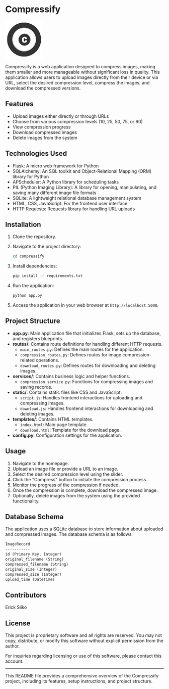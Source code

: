 # Compressify


![Compressify-logo](static/images/form_logo_clean.png)


Compressify is a web application designed to compress images, making them smaller and more manageable without significant loss in quality. This application allows users to upload images directly from their device or via URL, select the desired compression level, compress the images, and download the compressed versions.



## Features

- Upload images either directly or through URLs
- Choose from various compression levels (10, 25, 50, 75, or 90)
- View compression progress
- Download compressed images
- Delete images from the system


## Technologies Used

- Flask: A micro web framework for Python
- SQLAlchemy: An SQL toolkit and Object-Relational Mapping (ORM) library for Python
- APScheduler: A Python library for scheduling tasks
- PIL (Python Imaging Library): A library for opening, manipulating, and saving many different image file formats
- SQLite: A lightweight relational database management system
- HTML, CSS, JavaScript: For the frontend user interface
- HTTP Requests: Requests library for handling URL uploads


## Installation

1. Clone the repository.

2. Navigate to the project directory:

    ```bash
    cd compressify
    ```

3. Install dependencies:

    ```bash
    pip install -r requirements.txt
    ```

4. Run the application:

    ```bash
    python app.py
    ```

5. Access the application in your web browser at `http://localhost:5000`.


## Project Structure

- **app.py**: Main application file that initializes Flask, sets up the database, and registers blueprints.
- **routes/**: Contains route definitions for handling different HTTP requests.
    - `main_routes.py`: Defines the main routes for the application.
    - `compression_routes.py`: Defines routes for image compression-related operations.
    - `download_routes.py`: Defines routes for downloading and deleting images.
- **services/**: Contains business logic and helper functions.
    - `compression_service.py`: Functions for compressing images and saving records.
- **static/**: Contains static files like CSS and JavaScript.
    - `script.js`: Handles frontend interactions for uploading and compressing images.
    - `download.js`: Handles frontend interactions for downloading and deleting images.
- **templates/**: Contains HTML templates.
    - `index.html`: Main page template.
    - `download.html`: Template for the download page.
- **config.py**: Configuration settings for the application.


## Usage

1. Navigate to the homepage.
2. Upload an image file or provide a URL to an image.
3. Select the desired compression level using the slider.
4. Click the "Compress" button to initiate the compression process.
5. Monitor the progress of the compression if needed.
6. Once the compression is complete, download the compressed image.
7. Optionally, delete images from the system using the provided functionality.


## Database Schema

The application uses a SQLite database to store information about uploaded and compressed images. The database schema is as follows:

    ImageRecord
    -----------
    id (Primary Key, Integer)
    original_filename (String)
    compressed_filename (String)
    original_size (Integer)
    compressed_size (Integer)
    upload_time (DateTime)


## Contributors

Erick Siiko


## License

This project is proprietary software and all rights are reserved. You may not copy, distribute, or modify this software without explicit permission from the author.

For inquiries regarding licensing or use of this software, please contact this account.


---

This README file provides a comprehensive overview of the Compressify project, including its features, setup instructions, and project structure.
